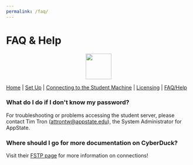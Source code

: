 ```yaml
---
permalink: /faq/
---
```


# FAQ & Help

<p align="center">
  		<img width="70" height="70" src="https://user-images.githubusercontent.com/91332670/137805359-29b8978b-c4e1-4d63-80d2-6d1fd8989b9a.jpg">
	</p>

<nav>
            <div>
                <a href="https://hessorr.github.io/CyberDuck/index/">Home</a>	| 
                <a href="https://hessorr.github.io/CyberDuck/setup/">Set Up</a>	| 
                <a href="https://hessorr.github.io/CyberDuck/connecting/">Connecting to the Student Machine</a>	| 
                <a href="https://hessorr.github.io/CyberDuck/licensing/">Licensing</a>	| 
                <a href="https://hessorr.github.io/CyberDuck/faq/">FAQ/Help</a>	
	</div>
</nav>

### What do I do if I don't know my password?	
For troubleshooting or problems accessing the student server, please contact Tim Tron (attrontw@appstate.edu), the System Administrator for AppState.

### Where should I go for more documentation on CyberDuck?
Visit their [FSTP page](https://trac.cyberduck.io/wiki/help/en/howto/sftp) for more information on connections!
